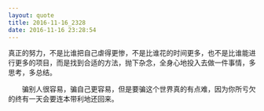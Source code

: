 ```yaml
---
layout: quote
title: 2016-11-16_2328
date: 2016-11-16 23:28:54
---
```


真正的努力，不是比谁把自己虐得更惨，不是比谁花的时间更多，也不是比谁能进行更多的项目，而是找到合适的方法，抛下杂念，全身心地投入去做一件事情，多思考，多总结。

　　骗别人很容易，骗自己更容易，但是要骗这个世界真的有点难，因为你所亏欠的终有一天会要连本带利地还回来。